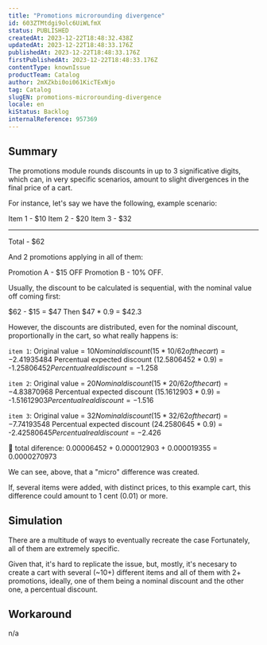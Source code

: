 ```yaml
---
title: "Promotions microrounding divergence"
id: 603ZTMtdgi9olc6UiWLfmX
status: PUBLISHED
createdAt: 2023-12-22T18:48:32.438Z
updatedAt: 2023-12-22T18:48:33.176Z
publishedAt: 2023-12-22T18:48:33.176Z
firstPublishedAt: 2023-12-22T18:48:33.176Z
contentType: knownIssue
productTeam: Catalog
author: 2mXZkbi0oi061KicTExNjo
tag: Catalog
slugEN: promotions-microrounding-divergence
locale: en
kiStatus: Backlog
internalReference: 957369
---
```


## Summary


The promotions module rounds discounts in up to 3 significative digits, which can, in very specific scenarios, amount to slight divergences in the final price of a cart.

For instance, let's say we have the following, example scenario:

Item 1 - $10
Item 2 - $20
Item 3 - $32
____________
Total - $62

And 2 promotions applying in all of them:

Promotion A - $15 OFF
Promotion B - 10% OFF.


Usually, the discount to be calculated is sequential, with the nominal value off coming first:

$62 - $15 = $47
Then
$47 * 0.9 = $42.3


However, the discounts are distributed, even for the nominal discount, proportionally in the cart, so what really happens is:

`item 1`:
Original value = $10
Nominal discount (15 * 10/62 of the cart) = -$2.41935484
Percentual expected discount (12.5806452 * 0.9) = -$1.25806452
Percentual real discount = -$1.258

`item 2`:
Original value = $20
Nominal discount (15 * 20/62 of the cart) = -$4.83870968
Percentual expected discount (15.1612903 * 0.9) = -$1.51612903
Percentual real discount = -$1.516

`item 3`:
Original value = $32
Nominal discount (15 * 32/62 of the cart) = -$7.74193548
Percentual expected discount (24.2580645 * 0.9) = -$2.42580645
Percentual real discount = -$2.426


🔎 total diference: 0.00006452 + 0.000012903 + 0.000019355 = 0.0000270973

We can see, above, that a "micro" difference was created.

If, several items were added, with distinct prices, to this example cart, this difference could amount to 1 cent (0.01) or more.



##

## Simulation


There are a multitude of ways to eventually recreate the case Fortunately, all of them are extremely specific.

Given that, it's hard to replicate the issue, but, mostly, it's necesary to create a cart with several (~10+) different items and all of them with 2+ promotions, ideally, one of them being a nominal discount and the other one, a percentual discount.



##

## Workaround


n/a





